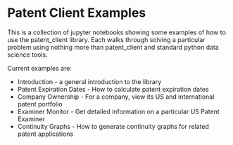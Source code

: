 # Patent Client Examples

This is a collection of jupyter notebooks showing some examples of how to use the patent_client library. Each walks through solving a particular problem using nothing more than patent_client and standard python data science tools.

Current examples are:

- Introduction - a general introduction to the library
- Patent Expiration Dates - How to calculate patent expiration dates
- Company Ownership - For a company, view its US and international patent portfolio
- Examiner Monitor - Get detailed information on a particular US Patent Examiner
- Continuity Graphs - How to generate continuity graphs for related patent applications


